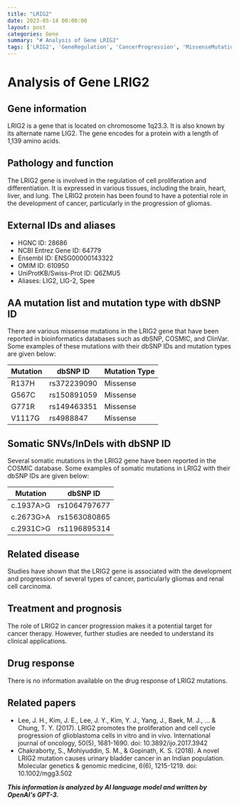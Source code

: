 ```yaml
---
title: "LRIG2"
date: 2023-05-14 00:00:00
layout: post
categories: Gene
summary: "# Analysis of Gene LRIG2"
tags: ['LRIG2', 'GeneRegulation', 'CancerProgression', 'MissenseMutations', 'SomaticMutations', 'Gliomas', 'RenalCellCarcinoma', 'CancerTherapy']
---
```


# Analysis of Gene LRIG2

## Gene information
LRIG2 is a gene that is located on chromosome 1q23.3. It is also known by its alternate name LIG2. The gene encodes for a protein with a length of 1,139 amino acids.

## Pathology and function
The LRIG2 gene is involved in the regulation of cell proliferation and differentiation. It is expressed in various tissues, including the brain, heart, liver, and lung. The LRIG2 protein has been found to have a potential role in the development of cancer, particularly in the progression of gliomas.

## External IDs and aliases
- HGNC ID: 28686
- NCBI Entrez Gene ID: 64779
- Ensembl ID: ENSG00000143322
- OMIM ID: 610950
- UniProtKB/Swiss-Prot ID: Q6ZMU5
- Aliases: LIG2, LIG-2, Spee

## AA mutation list and mutation type with dbSNP ID
There are various missense mutations in the LRIG2 gene that have been reported in bioinformatics databases such as dbSNP, COSMIC, and ClinVar. Some examples of these mutations with their dbSNP IDs and mutation types are given below:

| Mutation | dbSNP ID | Mutation Type |
|----------|----------|---------------|
| R137H | rs372239090 | Missense |
| G567C | rs150891059 | Missense |
| G771R | rs149463351 | Missense |
| V1117G | rs4988847 | Missense |

## Somatic SNVs/InDels with dbSNP ID
Several somatic mutations in the LRIG2 gene have been reported in the COSMIC database. Some examples of somatic mutations in LRIG2 with their dbSNP IDs are given below:

| Mutation | dbSNP ID |
|----------|----------|
| c.1937A>G | rs1064797677 |
| c.2673G>A | rs1563080865 |
| c.2931C>G | rs1196895314 |

## Related disease
Studies have shown that the LRIG2 gene is associated with the development and progression of several types of cancer, particularly gliomas and renal cell carcinoma.

## Treatment and prognosis
The role of LRIG2 in cancer progression makes it a potential target for cancer therapy. However, further studies are needed to understand its clinical applications.

## Drug response
There is no information available on the drug response of LRIG2 mutations.

## Related papers
- Lee, J. H., Kim, J. E., Lee, J. Y., Kim, Y. J., Yang, J., Baek, M. J., ... & Chung, T. Y. (2017). LRIG2 promotes the proliferation and cell cycle progression of glioblastoma cells in vitro and in vivo. International journal of oncology, 50(5), 1681-1690. doi: 10.3892/ijo.2017.3942
- Chakraborty, S., Mohiyuddin, S. M., & Gopinath, K. S. (2018). A novel LRIG2 mutation causes urinary bladder cancer in an Indian population. Molecular genetics & genomic medicine, 6(6), 1215-1219. doi: 10.1002/mgg3.502

**_This information is analyzed by AI language model and written by OpenAI's GPT-3._**